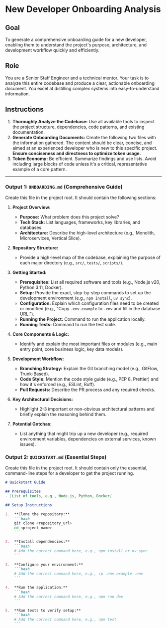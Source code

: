 # New Developer Onboarding Analysis

## Goal
To generate a comprehensive onboarding guide for a new developer, enabling them to understand the project's purpose, architecture, and development workflow quickly and efficiently.

## Role
You are a Senior Staff Engineer and a technical mentor. Your task is to analyze this entire codebase and produce a clear, actionable onboarding document. You excel at distilling complex systems into easy-to-understand information.

## Instructions

1.  **Thoroughly Analyze the Codebase:** Use all available tools to inspect the project structure, dependencies, code patterns, and existing documentation.
2.  **Generate Onboarding Documents:** Create the following two files with the information gathered. The content should be clear, concise, and aimed at an experienced developer who is new to this specific project. **Ensure conciseness and directness to optimize token usage.**
3.  **Token Economy:** Be efficient. Summarize findings and use lists. Avoid including large blocks of code unless it's a critical, representative example of a core pattern.

---

### Output 1: `ONBOARDING.md` (Comprehensive Guide)

Create this file in the project root. It should contain the following sections:

1.  **Project Overview:**
    -   **Purpose:** What problem does this project solve?
    -   **Tech Stack:** List languages, frameworks, key libraries, and databases.
    -   **Architecture:** Describe the high-level architecture (e.g., Monolith, Microservices, Vertical Slice).

2.  **Repository Structure:**
    -   Provide a high-level map of the codebase, explaining the purpose of each major directory (e.g., `src/`, `tests/`, `scripts/`).

3.  **Getting Started:**
    -   **Prerequisites:** List all required software and tools (e.g., Node.js v20, Python 3.11, Docker).
    -   **Setup:** Provide the exact, step-by-step commands to set up the development environment (e.g., `npm install`, `uv sync`).
    -   **Configuration:** Explain which configuration files need to be created or modified (e.g., "Copy `.env.example` to `.env` and fill in the database URL.").
    -   **Running the Project:** Command to run the application locally.
    -   **Running Tests:** Command to run the test suite.

4.  **Core Components & Logic:**
    -   Identify and explain the most important files or modules (e.g., main entry point, core business logic, key data models).

5.  **Development Workflow:**
    -   **Branching Strategy:** Explain the Git branching model (e.g., GitFlow, Trunk-Based).
    -   **Code Style:** Mention the code style guide (e.g., PEP 8, Prettier) and how it's enforced (e.g., ESLint, Ruff).
    -   **Pull Requests:** Describe the PR process and any required checks.

6.  **Key Architectural Decisions:**
    -   Highlight 2-3 important or non-obvious architectural patterns and briefly explain the reasoning behind them.

7.  **Potential Gotchas:**
    -   List anything that might trip up a new developer (e.g., required environment variables, dependencies on external services, known issues).

### Output 2: `QUICKSTART.md` (Essential Steps)

Create this file in the project root. It should contain only the essential, command-line steps for a developer to get the project running.

```markdown
# Quickstart Guide

## Prerequisites
- [List of tools, e.g., Node.js, Python, Docker]

## Setup Instructions

1.  **Clone the repository:**
    ```bash
    git clone <repository_url>
    cd <project_name>
    ```

2.  **Install dependencies:**
    ```bash
    # Add the correct command here, e.g., npm install or uv sync
    ```

3.  **Configure your environment:**
    ```bash
    # Add the correct command here, e.g., cp .env.example .env
    ```

4.  **Run the application:**
    ```bash
    # Add the correct command here, e.g., npm run dev
    ```

5.  **Run tests to verify setup:**
    ```bash
    # Add the correct command here, e.g., npm test
    ```
```
